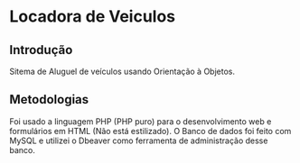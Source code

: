 # Locadora de Veiculos

## Introdução
Sitema de Aluguel de veículos usando Orientação à Objetos.

## Metodologias
Foi usado a linguagem PHP (PHP puro) para o desenvolvimento web e formulários em HTML (Não está estilizado). O Banco de dados foi feito com MySQL e utilizei o Dbeaver como ferramenta de administração desse banco. 
